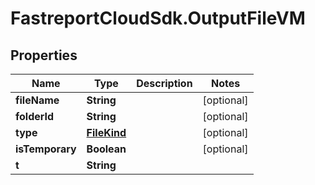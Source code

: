 # FastreportCloudSdk.OutputFileVM

## Properties

Name | Type | Description | Notes
------------ | ------------- | ------------- | -------------
**fileName** | **String** |  | [optional] 
**folderId** | **String** |  | [optional] 
**type** | [**FileKind**](FileKind.md) |  | [optional] 
**isTemporary** | **Boolean** |  | [optional] 
**t** | **String** |  | 


